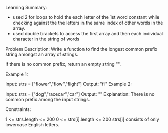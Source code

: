 Learning Summary:
- used 2 for loops to hold the each letter of the 1st word constant while checking against the the letters in the same index of other words in the array.
- used double brackets to access the first array and then each individual character in the string of words

Problem Description:
Write a function to find the longest common prefix string amongst an array of strings.

If there is no common prefix, return an empty string "".

Example 1:

Input: strs = ["flower","flow","flight"]
Output: "fl"
Example 2:

Input: strs = ["dog","racecar","car"]
Output: ""
Explanation: There is no common prefix among the input strings.
 

Constraints:

1 <= strs.length <= 200
0 <= strs[i].length <= 200
strs[i] consists of only lowercase English letters.